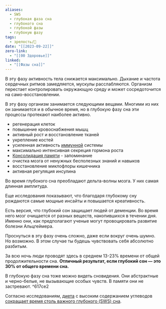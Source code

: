 ```yaml
---
aliases:
  - SWS
  - глубокая фаза сна
  - глубокого сна
  - глубокой фазы
  - глубокую фазу
tags:
  - зрелость/🌱
date: "[[2023-09-22]]"
zero-link:
  - "[[00 Здоровье]]"
linked:
  - "[[Фазы сна]]"
---
```

В эту фазу активность тела снижается максимально. Дыхание и частота сердечных ритмов замедляется, мускулы расслабляются. Организм перестает контролировать окружающую среду и может сосредоточится на само-восстановлении.

В эту фазу организм занимается следующими вещами. Многими из них он занимается и в обычное время, но в глубокую фазу сна эти процессы протекают наиболее активно.
- регенерация клеток
- повышение кровоснабжения мышц
- активный рост и восстановление тканей
- укрепление костей
- усиленная активность [иммунной](Иммунная%20система.md) системы
- максимально интенсивная секреция гормона роста
- [Консолидация памяти](Консолидация%20памяти.md) - запоминание
- очистка мозга от ненужных бесполезных знаний и навыков
- восстановление миклофлоры кишечника
- активная регуляция инсулина

Во время глубокого сна преобладают дельта-волны мозга. У них самая длинная амплитуда.

Еще исследования показывают, что благодаря глубокому сну рождаются самые мощные инсайты и повышается креативность.

Есть версия, что глубокий сон защищает людей от деменции. Во время него мозг очищается от разных веществ, накопившихся в течении дня. Именно они, как предполагают ученые могут провоцировать развитие болезни Альцгеймера.

Проснуться в эту фазу очень сложно, даже если вокруг очень шумно. Но возможно. В этом случае ты будешь чувствовать себя абсолютно разбитым.

За всю ночь люди проводят здесь в среднем 13-23% времени от общей продолжительности сна. **Отличный результат, если глубокий сон — это 30% от общего времени сна.**

В глубокую фазу сна тоже можно видеть сновидения. Они абстрактные и черно-белые, не вызывающие особых чувств. В памяти они не застревают. ^617ce2

Согласно исследованиям, [диета](Диета.md) с высоким содержанием углеводов [сокращает время столь важного глубокого (SWS) сна](https://www.ncbi.nlm.nih.gov/pmc/articles/PMC5015038/).